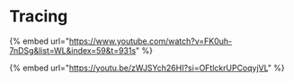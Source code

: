 # Tracing

{% embed url="https://www.youtube.com/watch?v=FK0uh-7nDSg&list=WL&index=59&t=931s" %}

{% embed url="https://youtu.be/zWJSYch26HI?si=OFtlckrUPCoqyjVL" %}
